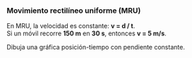 ### Movimiento rectilíneo uniforme (MRU)
En MRU, la velocidad es constante: **v = d / t**.  
Si un móvil recorre **150 m** en **30 s**, entonces **v = 5 m/s**.

Dibuja una gráfica posición-tiempo con pendiente constante.

